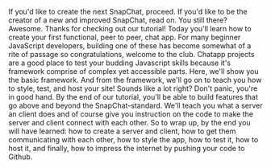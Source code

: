 If you'd like to create the next SnapChat, proceed. If you'd like to be the creator of a new and improved SnapChat, read on. You still there? Awesome. Thanks for checking out our tutorial! Today you'll learn how to create your first functional, peer to peer, chat app. For many beginner JavaScript developers, building one of these has become somewhat of a rite of passage so congratulations, welcome to the club. Chatapp projects are a good place to test your budding Javascript skills because it's framework comprise of complex yet accessible parts.
Here, we'll show you the basic framework. And from the framework, we'll go on to teach you how to style, test, and host your site! Sounds like a lot right? Don't panic, you're in good hand. By the end of our tutorial, you'll be able to build features that go above and beyond the SnapChat-standard.
We'll teach you what a server an client does and of course give you instruction on the code to make the server and client connect with each other. 
So to wrap up, by the end you will have learned: how to create a server and client, how to get them communicating with each other, how to style the app, how to test it, how to host it, and finally,  how to impress the internet by pushing your code to Github.
